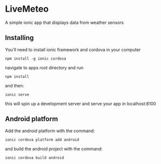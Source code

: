 # LiveMeteo

A simple ionic app that displays data from weather sensors

## Installing

You'll need to install ionic framework and cordova in your computer

```
npm install -g ionic cordova
```

navigate to apps root directory and run 

```
npm install
```

and then:

```
ionic serve
```

this will spin up a development server and serve your app in localhost:8100


## Android platform

Add the android platform with the command:

```
ionic cordova platform add android
```

and build the android project with the command:

```
ionic cordova build android
```
